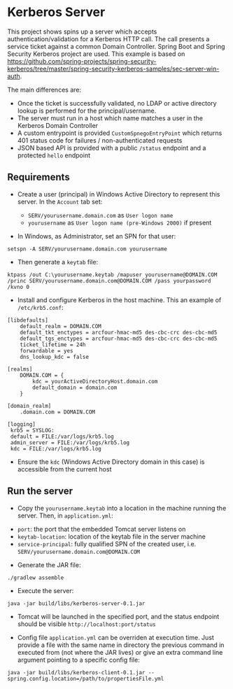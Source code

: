 # Kerberos Server

This project shows spins up a server which accepts authentication/validation for a Kerberos HTTP call. The call presents a service ticket against a common Domain Controller. Spring Boot and Spring Security Kerberos project are used. This example is based on https://github.com/spring-projects/spring-security-kerberos/tree/master/spring-security-kerberos-samples/sec-server-win-auth.

The main differences are:

* Once the ticket is successfully validated, no LDAP or active directory lookup is performed for the principal/username.
* The server must run in a host which name matches a user in the Kerberos Domain Controller
* A custom entrypoint is provided `CustomSpnegoEntryPoint` which returns 401 status code for failures / non-authenticated requests
* JSON based API is provided with a public `/status` endpoint and a protected `hello` endpoint

## Requirements

* Create a user (principal) in Windows Active Directory to represent this server. In the `Account` tab set:

  - `SERV/yourusername.domain.com` as `User logon name`
  - `yourusername` as `User logon name (pre-Windows 2000)` if present

* In Windows, as Administrator, set an SPN for that user:

```
setspn -A SERV/yourusername.domain.com yourusername
```

* Then generate a `keytab` file:

```
ktpass /out C:\yourusername.keytab /mapuser yourusername@DOMAIN.COM /princ SERV/yourusername.domain.com@DOMAIN.COM /pass yourpassword /kvno 0
```

* Install and configure Kerberos in the host machine. This an example of `/etc/krb5.conf`:

```
[libdefaults]
    default_realm = DOMAIN.COM
    default_tkt_enctypes = arcfour-hmac-md5 des-cbc-crc des-cbc-md5
    default_tgs_enctypes = arcfour-hmac-md5 des-cbc-crc des-cbc-md5
    ticket_lifetime = 24h
    forwardable = yes
    dns_lookup_kdc = false

[realms]
    DOMAIN.COM = {
        kdc = yourActiveDirectoryHost.domain.com
        default_domain = domain.com
    }

[domain_realm]
    .domain.com = DOMAIN.COM

[logging]
 krb5 = SYSLOG:
 default = FILE:/var/logs/krb5.log
 admin_server = FILE:/var/logs/krb5.log
 kdc = FILE:/var/logs/krb5.log
```

* Ensure the `kdc` (Windows Active Directory domain in this case) is accessible from the current host


## Run the server


* Copy the `yourusername.keytab` into a location in the machine running the server. Then, in `application.yml`:

 - `port`: the port that the embedded Tomcat server listens on
 - `keytab-location`: location of the keytab file in the server machine
 - `service-principal`: fully qualified SPN of the created user, i.e. `SERV/yourusername.domain.com@DOMAIN.COM`

* Generate the JAR file:

```
./gradlew assemble
```

* Execute the server:

```
java -jar build/libs/kerberos-server-0.1.jar
```

* Tomcat will be launched in the specified port, and the status endpoint should be visible `http://localhost:port/status`

* Config file `application.yml` can be overriden at execution time. Just provide a file with the same name in directory the previous command in executed from (not where the JAR lives) or give an extra command line argument pointing
to a specific config file:

```
java -jar build/libs/kerberos-client-0.1.jar --spring.config.location=/path/to/propertiesFile.yml
```






